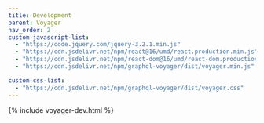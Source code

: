 ```yaml
---
title: Development
parent: Voyager
nav_order: 2
custom-javascript-list:
  - "https://code.jquery.com/jquery-3.2.1.min.js"
  - "https://cdn.jsdelivr.net/npm/react@16/umd/react.production.min.js"
  - "https://cdn.jsdelivr.net/npm/react-dom@16/umd/react-dom.production.min.js"
  - "https://cdn.jsdelivr.net/npm/graphql-voyager/dist/voyager.min.js"

custom-css-list:
  - "https://cdn.jsdelivr.net/npm/graphql-voyager/dist/voyager.css"
---
```


{% include voyager-dev.html %}
